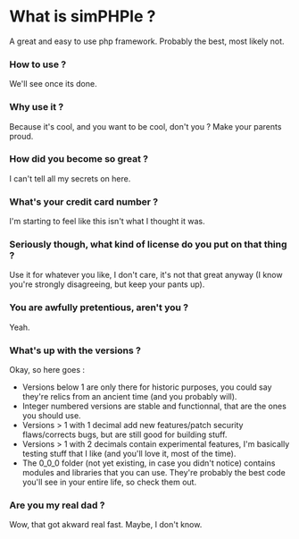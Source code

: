 # What is simPHPle ?
A great and easy to use php framework. Probably the best, most likely not.

### How to use ?
We'll see once its done.

### Why use it ?
Because it's cool, and you want to be cool, don't you ? Make your parents proud.

### How did you become so great ?
I can't tell all my secrets on here.

### What's your credit card number ?
I'm starting to feel like this isn't what I thought it was.

### Seriously though, what kind of license do you put on that thing ?
Use it for whatever you like, I don't care, it's not that great anyway (I know you're strongly disagreeing, but keep your pants up).

### You are awfully pretentious, aren't you ?
Yeah.

### What's up with the versions ?
Okay, so here goes :
- Versions below 1 are only there for historic purposes, you could say they're relics from an ancient time (and you probably will).
- Integer numbered versions are stable and functionnal, that are the ones you should use.
- Versions > 1 with 1 decimal add new features/patch security flaws/corrects bugs, but are still good for building stuff.
- Versions > 1 with 2 decimals contain experimental features, I'm basically testing stuff that I like (and you'll love it, most of the time).
- The 0_0_0 folder (not yet existing, in case you didn't notice) contains modules and libraries that you can use. They're probably the best code you'll see in your entire life, so check them out.

### Are you my real dad ?
Wow, that got akward real fast. Maybe, I don't know.

